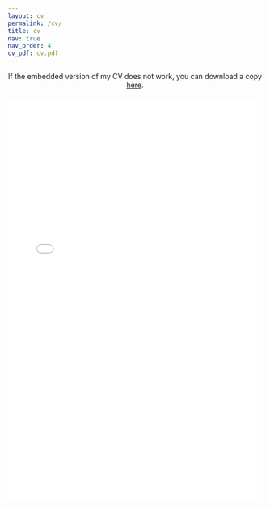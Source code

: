 ```yaml
---
layout: cv
permalink: /cv/
title: cv
nav: true
nav_order: 4
cv_pdf: cv.pdf
---
```


<center>
If the embedded version of my CV does not work, you can download a copy <a href="/assets/pdf/cv.pdf" target="_blank">here</a>.
</center>

<br>

<center>
<object data="/assets/pdf/cv.pdf#view=FitH&pagemode=none" width="100%" height="800px" type="application/pdf">
    <embed src="/assets/pdf/cv.pdf#view=FitH&pagemode=none" width="100%" height="800px" type="application/pdf" />
</object>
</center>
